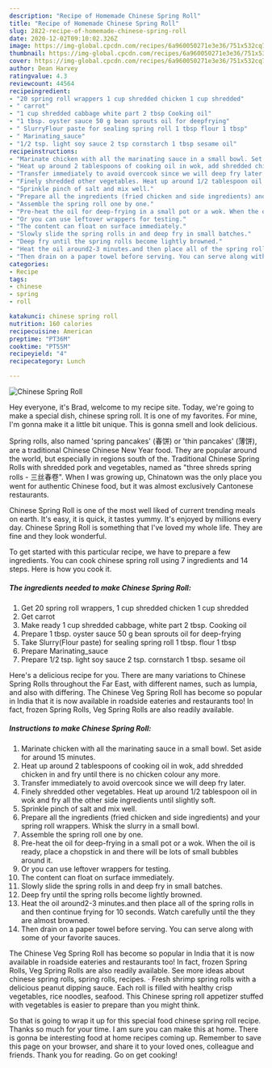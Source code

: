 ```yaml
---
description: "Recipe of Homemade Chinese Spring Roll"
title: "Recipe of Homemade Chinese Spring Roll"
slug: 2822-recipe-of-homemade-chinese-spring-roll
date: 2020-12-02T09:10:02.326Z
image: https://img-global.cpcdn.com/recipes/6a960050271e3e36/751x532cq70/chinese-spring-roll-recipe-main-photo.jpg
thumbnail: https://img-global.cpcdn.com/recipes/6a960050271e3e36/751x532cq70/chinese-spring-roll-recipe-main-photo.jpg
cover: https://img-global.cpcdn.com/recipes/6a960050271e3e36/751x532cq70/chinese-spring-roll-recipe-main-photo.jpg
author: Dean Harvey
ratingvalue: 4.3
reviewcount: 44564
recipeingredient:
- "20 spring roll wrappers 1 cup shredded chicken 1 cup shredded"
- " carrot"
- "1 cup shredded cabbage white part 2 tbsp Cooking oil"
- "1 tbsp. oyster sauce 50 g bean sprouts oil for deepfrying"
- " SlurryFlour paste for sealing spring roll 1 tbsp flour 1 tbsp"
- " Marinating_sauce"
- "1/2 tsp. light soy sauce 2 tsp cornstarch 1 tbsp sesame oil"
recipeinstructions:
- "Marinate chicken with all the marinating sauce in a small bowl. Set aside for around 15 minutes."
- "Heat up around 2 tablespoons of cooking oil in wok, add shredded chicken in and fry until there is no chicken colour any more."
- "Transfer immediately to avoid overcook since we will deep fry later."
- "Finely shredded other vegetables. Heat up around 1/2 tablespoon oil in wok and fry all the other side ingredients until slightly soft."
- "Sprinkle pinch of salt and mix well."
- "Prepare all the ingredients (fried chicken and side ingredients) and your spring roll wrappers. Whisk the slurry in a small bowl."
- "Assemble the spring roll one by one."
- "Pre-heat the oil for deep-frying in a small pot or a wok. When the oil is ready, place a chopstick in and there will be lots of small bubbles around it."
- "Or you can use leftover wrappers for testing."
- "The content can float on surface immediately."
- "Slowly slide the spring rolls in and deep fry in small batches."
- "Deep fry until the spring rolls become lightly browned."
- "Heat the oil around2-3 minutes.and then place all of the spring rolls in and then continue frying for 10 seconds. Watch carefully until the they are almost browned."
- "Then drain on a paper towel before serving. You can serve along with some of your favorite sauces."
categories:
- Recipe
tags:
- chinese
- spring
- roll

katakunci: chinese spring roll 
nutrition: 160 calories
recipecuisine: American
preptime: "PT36M"
cooktime: "PT55M"
recipeyield: "4"
recipecategory: Lunch

---
```



![Chinese Spring Roll](https://img-global.cpcdn.com/recipes/6a960050271e3e36/751x532cq70/chinese-spring-roll-recipe-main-photo.jpg)

Hey everyone, it's Brad, welcome to my recipe site. Today, we're going to make a special dish, chinese spring roll. It is one of my favorites. For mine, I'm gonna make it a little bit unique. This is gonna smell and look delicious.

Spring rolls, also named &#39;spring pancakes&#39; (春饼) or &#39;thin pancakes&#39; (薄饼), are a traditional Chinese Chinese New Year food. They are popular around the world, but especially in regions south of the. Traditional Chinese Spring Rolls with shredded pork and vegetables, named as &#34;three shreds spring rolls - 三丝春卷&#34;. When I was growing up, Chinatown was the only place you went for authentic Chinese food, but it was almost exclusively Cantonese restaurants.

Chinese Spring Roll is one of the most well liked of current trending meals on earth. It's easy, it is quick, it tastes yummy. It's enjoyed by millions every day. Chinese Spring Roll is something that I've loved my whole life. They are fine and they look wonderful.


To get started with this particular recipe, we have to prepare a few ingredients. You can cook chinese spring roll using 7 ingredients and 14 steps. Here is how you cook it.

<!--inarticleads1-->

##### The ingredients needed to make Chinese Spring Roll:

1. Get 20 spring roll wrappers, 1 cup shredded chicken 1 cup shredded
1. Get  carrot
1. Make ready 1 cup shredded cabbage, white part 2 tbsp. Cooking oil
1. Prepare 1 tbsp. oyster sauce 50 g bean sprouts oil for deep-frying
1. Take  Slurry(Flour paste) for sealing spring roll 1 tbsp. flour 1 tbsp
1. Prepare  Marinating_sauce
1. Prepare 1/2 tsp. light soy sauce 2 tsp. cornstarch 1 tbsp. sesame oil


Here&#39;s a delicious recipe for you. There are many variations to Chinese Spring Rolls throughout the Far East, with different names, such as lumpia, and also with differing. The Chinese Veg Spring Roll has become so popular in India that it is now available in roadside eateries and restaurants too! In fact, frozen Spring Rolls, Veg Spring Rolls are also readily available. 

<!--inarticleads2-->

##### Instructions to make Chinese Spring Roll:

1. Marinate chicken with all the marinating sauce in a small bowl. Set aside for around 15 minutes.
1. Heat up around 2 tablespoons of cooking oil in wok, add shredded chicken in and fry until there is no chicken colour any more.
1. Transfer immediately to avoid overcook since we will deep fry later.
1. Finely shredded other vegetables. Heat up around 1/2 tablespoon oil in wok and fry all the other side ingredients until slightly soft.
1. Sprinkle pinch of salt and mix well.
1. Prepare all the ingredients (fried chicken and side ingredients) and your spring roll wrappers. Whisk the slurry in a small bowl.
1. Assemble the spring roll one by one.
1. Pre-heat the oil for deep-frying in a small pot or a wok. When the oil is ready, place a chopstick in and there will be lots of small bubbles around it.
1. Or you can use leftover wrappers for testing.
1. The content can float on surface immediately.
1. Slowly slide the spring rolls in and deep fry in small batches.
1. Deep fry until the spring rolls become lightly browned.
1. Heat the oil around2-3 minutes.and then place all of the spring rolls in and then continue frying for 10 seconds. Watch carefully until the they are almost browned.
1. Then drain on a paper towel before serving. You can serve along with some of your favorite sauces.


The Chinese Veg Spring Roll has become so popular in India that it is now available in roadside eateries and restaurants too! In fact, frozen Spring Rolls, Veg Spring Rolls are also readily available. See more ideas about chinese spring rolls, spring rolls, recipes. · Fresh shrimp spring rolls with a delicious peanut dipping sauce. Each roll is filled with healthy crisp vegetables, rice noodles, seafood. This Chinese spring roll appetizer stuffed with vegetables is easier to prepare than you might think. 

So that is going to wrap it up for this special food chinese spring roll recipe. Thanks so much for your time. I am sure you can make this at home. There is gonna be interesting food at home recipes coming up. Remember to save this page on your browser, and share it to your loved ones, colleague and friends. Thank you for reading. Go on get cooking!
